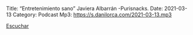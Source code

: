Title: “Entretenimiento sano” Javiera Albarrán -Purisnacks.
Date: 2021-03-13
Category: Podcast
Mp3: https://s.danilorca.com/2021-03-13.mp3

<a href="https://s.danilorca.com/2021-03-13.mp3" type="audio/mpeg">
Escuchar
</a>
